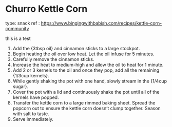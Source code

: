 # Churro Kettle Corn

type: snack
ref : https://www.bingingwithbabish.com/recipes/kettle-corn-community

this is a test


1. Add the {3tbsp oil} and cinnamon sticks to a large stockpot. 
1. Begin heating the oil over low heat. Let the oil infuse for 5 minutes.
1. Carefully remove the cinnamon sticks. 
1. Increase the heat to medium-high and allow the oil to heat for 1 minute.
1. Add 2 or 3 kernels to the oil and once they pop, add all the remaining {1/3cup kernels}.
1. While gently shaking the pot with one hand, slowly stream in the {1/4cup sugar}.
1. Cover the pot with a lid and continuously shake the pot until all of the kernels have popped.
1. Transfer the kettle corn to a large rimmed baking sheet. Spread the popcorn out to ensure the kettle corn doesn’t clump together. Season with salt to taste. 
1. Serve immediately. 
